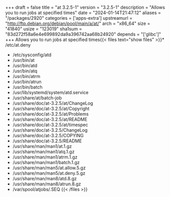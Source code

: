 +++
draft = false
title = "at 3.2.5-1"
version = "3.2.5-1"
description = "Allows you to run jobs at specified times"
date = "2024-01-14T21:47:12"
aliases = "/packages/2920"
categories = ['apps-extra']
upstreamurl = "http://ftp.debian.org/debian/pool/main/a/at/"
arch = "x86_64"
size = "41840"
usize = "123019"
sha1sum = "83d272f58a6e4e699892da9a396742aa68b24920"
depends = "['glibc']"
+++
Allows you to run jobs at specified times{{< files text="show files" >}}* /etc/at.deny
* /etc/sysconfig/atd
* /usr/bin/at
* /usr/bin/atd
* /usr/bin/atq
* /usr/bin/atrm
* /usr/bin/atrun
* /usr/bin/batch
* /usr/lib/systemd/system/atd.service
* /usr/share/at/batch-job
* /usr/share/doc/at-3.2.5/at/ChangeLog
* /usr/share/doc/at-3.2.5/at/Copyright
* /usr/share/doc/at-3.2.5/at/Problems
* /usr/share/doc/at-3.2.5/at/README
* /usr/share/doc/at-3.2.5/at/timespec
* /usr/share/doc/at-3.2.5/ChangeLog
* /usr/share/doc/at-3.2.5/COPYING
* /usr/share/doc/at-3.2.5/README
* /usr/share/man/man1/at.1.gz
* /usr/share/man/man1/atq.1.gz
* /usr/share/man/man1/atrm.1.gz
* /usr/share/man/man1/batch.1.gz
* /usr/share/man/man5/at.allow.5.gz
* /usr/share/man/man5/at.deny.5.gz
* /usr/share/man/man8/atd.8.gz
* /usr/share/man/man8/atrun.8.gz
* /var/spool/atjobs/.SEQ
{{< /files >}}